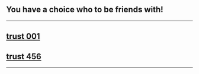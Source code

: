 ## You have a choice who to be friends with!
---
## [trust 001](trust001.md)

## [trust 456](trust456.md)
---
